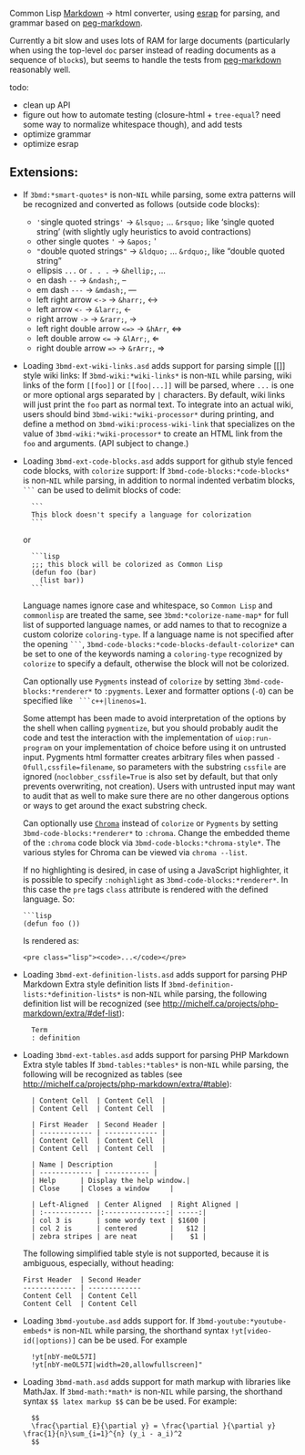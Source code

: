 Common Lisp [Markdown][] -> html converter, using [esrap][] for parsing, and grammar based on [peg-markdown][].

Currently a bit slow and uses lots of RAM for large documents (particularly when using the top-level `doc` parser instead of reading documents as a sequence of `block`s), but seems to handle the tests from [peg-markdown] reasonably well.

todo:

* clean up API
* figure out how to automate testing (closure-html + `tree-equal`? need some way to normalize whitespace though), and add tests
* optimize grammar
* optimize esrap

[markdown]: http://daringfireball.net/projects/markdown/
[esrap]: https://github.com/nikodemus/esrap
[peg-markdown]: https://github.com/jgm/peg-markdown
[peg/leg]: http://piumarta.com/software/peg/peg.1.html

## Extensions:

* If `3bmd:*smart-quotes*` is non-`NIL` while parsing, some extra patterns will be recognized and converted as follows (outside code blocks):
    * `'`single quoted strings`'` -> `&lsquo;` ... `&rsquo;` like &lsquo;single quoted string&rsquo;
      (with slightly ugly heuristics to avoid contractions)
    * other single quotes `'` -> `&apos;` &apos;
    * `"`double quoted strings`"` -> `&ldquo;` ... `&rdquo;`, like &ldquo;double quoted string&rdquo;
    * ellipsis `...` or `. . .` -> `&hellip;`, &hellip;
    * en dash `--` -> `&ndash;`, &ndash;
    * em dash `---` -> `&mdash;`, &mdash;
    * left right arrow `<->` -> `&harr;`, &harr;
    * left arrow `<-` -> `&larr;`, &larr;
    * right arrow `->` -> `&rarr;`, &rarr;
    * left right double arrow `<=>` -> `&hArr`, &hArr;
    * left double arrow `<=` -> `&lArr;`, &lArr;
    * right double arrow `=>` -> `&rArr;`, &rArr;

* Loading `3bmd-ext-wiki-links.asd` adds support for parsing simple [[]] style wiki links:
     If `3bmd-wiki:*wiki-links*` is non-`NIL` while parsing, wiki links of the form `[[foo]]` or `[[foo|...]]` will be parsed, where `...` is one or more optional args separated by `|` characters.
    By default, wiki links will just print the `foo` part as normal text. To integrate into an actual wiki, users should bind `3bmd-wiki:*wiki-processor*` during printing, and define a method on `3bmd-wiki:process-wiki-link` that specializes on the value of `3bmd-wiki:*wiki-processor*` to create an HTML link from the `foo` and arguments. (API subject to change.)


* Loading `3bmd-ext-code-blocks.asd` adds support for github style fenced code blocks, with `colorize` support:
      If `3bmd-code-blocks:*code-blocks*` is non-`NIL` while parsing, in addition to normal indented verbatim blocks, ```` ``` ```` can be used to delimit blocks of code:

        ```
        This block doesn't specify a language for colorization
        ```
    or

        ```lisp
        ;;; this block will be colorized as Common Lisp
        (defun foo (bar)
          (list bar))
        ```

    Language names ignore case and whitespace, so `Common Lisp` and `commonlisp` are treated the same, see `3bmd:*colorize-name-map*` for full list of supported language names, or add names to that to recognize a custom colorize `coloring-type`.
    If a language name is not specified after the opening ```` ``` ````, `3bmd-code-blocks:*code-blocks-default-colorize*` can be set to one of the keywords naming a `coloring-type` recognized by `colorize` to specify a default, otherwise the block will not be colorized.

    Can optionally use `Pygments` instead of `colorize` by setting `3bmd-code-blocks:*renderer*` to  `:pygments`. Lexer and formatter options (`-O`) can be specified like ```` ```c++|linenos=1````.

    Some attempt has been made to avoid interpretation of the options by the shell when calling `pygmentize`, but you should probably audit the code and test the interaction with the implementation of `uiop:run-program` on your implementation of choice before using it on untrusted input. Pygments html formatter creates arbitrary files when passed `-Ofull,cssfile=filename`, so parameters with the substring `cssfile` are ignored (`noclobber_cssfile=True` is also set by default, but that only prevents overwriting, not creation). Users with untrusted input may want to audit that as well to make sure there are no other dangerous options or ways to get around the exact substring check.


    Can optionally use [`Chroma`](https://github.com/alecthomas/chroma) instead of `colorize` or `Pygments` by setting `3bmd-code-blocks:*renderer*` to  `:chroma`. Change the embedded theme of the `:chroma` code block via `3bmd-code-blocks:*chroma-style*`. The various styles for Chroma can be viewed via `chroma --list`.

    If no highlighting is desired, in case of using a JavaScript highlighter, it is possible to specify `:nohighlight` as `3bmd-code-blocks:*renderer*`.
    In this case the `pre` tags `class` attribute is rendered with the defined language. So:
    
    ```
    ```lisp
    (defun foo ())
    ```
    
    Is rendered as: 
    
    ```
    <pre class="lisp"><code>...</code></pre>
    ```

* Loading `3bmd-ext-definition-lists.asd` adds support for parsing PHP Markdown Extra style definition lists
     If `3bmd-definition-lists:*definition-lists*` is non-`NIL` while parsing, the following definition list will be recognized (see <http://michelf.ca/projects/php-markdown/extra/#def-list>):

        Term
        : definition

* Loading `3bmd-ext-tables.asd` adds support for parsing PHP Markdown Extra style tables
     If `3bmd-tables:*tables*` is non-`NIL` while parsing, the following will be recognized as tables (see <http://michelf.ca/projects/php-markdown/extra/#table>):

        | Content Cell  | Content Cell  |
        | Content Cell  | Content Cell  |

        | First Header  | Second Header |
        | ------------- | ------------- |
        | Content Cell  | Content Cell  |
        | Content Cell  | Content Cell  |

        | Name | Description          |
        | ------------- | ----------- |
        | Help      | Display the help window.|
        | Close     | Closes a window     |

        | Left-Aligned  | Center Aligned  | Right Aligned |
        | :------------ |:---------------:| -----:|
        | col 3 is      | some wordy text | $1600 |
        | col 2 is      | centered        |   $12 |
        | zebra stripes | are neat        |    $1 |

    The following simplified table style is not supported, because it is ambiguous,
especially, without heading:

    ```
    First Header  | Second Header
    ------------- | -------------
    Content Cell  | Content Cell
    Content Cell  | Content Cell
    ```

* Loading `3bmd-youtube.asd` adds support for. If `3bmd-youtube:*youtube-embeds*` is non-`NIL` while parsing, the shorthand syntax `!yt[video-id(|options)]` can be be used. For example

        !yt[nbY-meOL57I]
        !yt[nbY-meOL57I|width=20,allowfullscreen]"

* Loading `3bmd-math.asd` adds support for math markup with libraries like MathJax. If `3bmd-math:*math*` is non-`NIL` while parsing, the shorthand syntax `$$ latex markup $$` can be be used. For example:

        $$
        \frac{\partial E}{\partial y} = \frac{\partial }{\partial y} \frac{1}{n}\sum_{i=1}^{n} (y_i - a_i)^2
        $$
